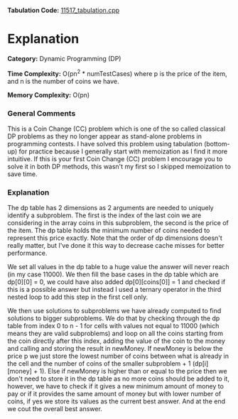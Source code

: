 **Tabulation Code:** [11517\_tabulation.cpp](https://github.com/elgamalsalman/CPSolutions/blob/main/UVa/11517_Exact_Change/11517_tabulation.cpp)

# Explanation

**Category:** Dynamic Programming (DP)

**Time Complexity:** O(pn<sup>2</sup> * numTestCases) where p is the price of the item, and n is the number of coins we have.

**Memory Complexity:** O(pn)

### General Comments

This is a Coin Change (CC) problem which is one of the so called classical DP problems as they no longer appear as stand-alone problems in programming contests. I have solved this problem using tabulation (bottom-up) for practice because I generally start with memoization as I find it more intuitive. If this is your first Coin Change (CC) problem I encourage you to solve it in both DP methods, this wasn't my first so I skipped memoization to save time.

### Explanation

The dp table has 2 dimensions as 2 arguments are needed to uniquely identify a subproblem. The first is the index of the last coin we are considering in the array coins in this subproblem, the second is the price of the item. The dp table holds the minimum number of coins needed to represent this price exactly. Note that the order of dp dimensions doesn't really matter, but I've done it this way to decrease cache misses for better performance.

We set all values in the dp table to a huge value the answer will never reach (in my case 11000). We then fill the base cases in the dp table which are dp\[0\]\[0\] = 0, we could have also added dp\[0\]\[coins\[0\]\] = 1 and checked if this is a possible answer but instead I used a ternary operator in the third nested loop to add this step in the first cell only. 

We then use solutions to subproblems we have already computed to find solutions to bigger subproblems. We do that by checking through the dp table from index 0 to n - 1 for cells with values not equal to 11000 (which means they are valid subproblems) and loop on all the coins starting from the coin directly after this index, adding the value of the coin to the money and calling and storing the result in newMoney. If newMoney is below the price p we just store the lowest number of coins between what is already in the cell and the number of coins of the smaller subproblem + 1 (dp\[i\]\[money\] + 1). Else if newMoney is higher than or equal to the price then we don't need to store it in the dp table as no more coins should be added to it, however, we have to check if it gives a new minimum amount of money to pay or if it provides the same amount of money but with lower number of coins, if yes we store its values as the current best answer. And at the end we cout the overall best answer.
